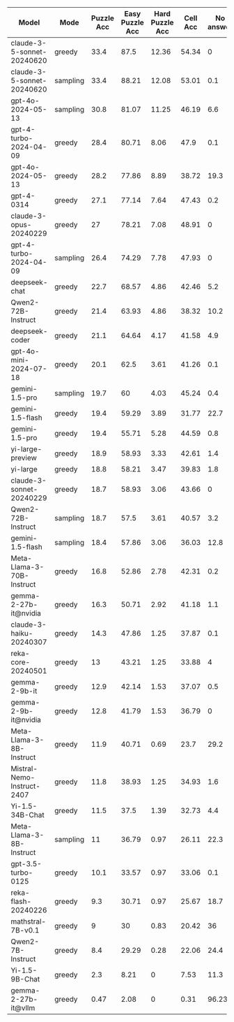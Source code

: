 |           Model            |   Mode   |  Puzzle Acc  |  Easy Puzzle Acc  |  Hard Puzzle Acc  |  Cell Acc  |  No answer  |  Total Puzzles  |  Reason Lens  |
|----------------------------|----------|--------------|-------------------|-------------------|------------|-------------|-----------------|---------------|
| claude-3-5-sonnet-20240620 |  greedy  |     33.4     |       87.5        |       12.36       |   54.34    |      0      |      1000       |    1141.94    |
| claude-3-5-sonnet-20240620 | sampling |     33.4     |       88.21       |       12.08       |   53.01    |     0.1     |      1000       |    1153.83    |
|     gpt-4o-2024-05-13      | sampling |     30.8     |       81.07       |       11.25       |   46.19    |     6.6     |      1000       |    1549.74    |
|   gpt-4-turbo-2024-04-09   |  greedy  |     28.4     |       80.71       |       8.06        |    47.9    |     0.1     |      1000       |    1148.46    |
|     gpt-4o-2024-05-13      |  greedy  |     28.2     |       77.86       |       8.89        |   38.72    |    19.3     |      1000       |    1643.51    |
|         gpt-4-0314         |  greedy  |     27.1     |       77.14       |       7.64        |   47.43    |     0.2     |      1000       |    1203.17    |
|   claude-3-opus-20240229   |  greedy  |      27      |       78.21       |       7.08        |   48.91    |      0      |      1000       |    855.72     |
|   gpt-4-turbo-2024-04-09   | sampling |     26.4     |       74.29       |       7.78        |   47.93    |      0      |      1000       |    1165.9     |
|       deepseek-chat        |  greedy  |     22.7     |       68.57       |       4.86        |   42.46    |     5.2     |      1000       |    1260.23    |
|     Qwen2-72B-Instruct     |  greedy  |     21.4     |       63.93       |       4.86        |   38.32    |    10.2     |      1000       |    1813.82    |
|       deepseek-coder       |  greedy  |     21.1     |       64.64       |       4.17        |   41.58    |     4.9     |      1000       |    1324.55    |
|   gpt-4o-mini-2024-07-18   |  greedy  |     20.1     |       62.5        |       3.61        |   41.26    |     0.1     |      1000       |    943.52     |
|       gemini-1.5-pro       | sampling |     19.7     |        60         |       4.03        |   45.24    |     0.4     |      1000       |    1356.77    |
|      gemini-1.5-flash      |  greedy  |     19.4     |       59.29       |       3.89        |   31.77    |    22.7     |      1000       |    1538.18    |
|       gemini-1.5-pro       |  greedy  |     19.4     |       55.71       |       5.28        |   44.59    |     0.8     |      1000       |    1336.17    |
|      yi-large-preview      |  greedy  |     18.9     |       58.93       |       3.33        |   42.61    |     1.4     |      1000       |    833.36     |
|          yi-large          |  greedy  |     18.8     |       58.21       |       3.47        |   39.83    |     1.8     |      1000       |    757.01     |
|  claude-3-sonnet-20240229  |  greedy  |     18.7     |       58.93       |       3.06        |   43.66    |      0      |      1000       |    1095.37    |
|     Qwen2-72B-Instruct     | sampling |     18.7     |       57.5        |       3.61        |   40.57    |     3.2     |      1000       |    1894.72    |
|      gemini-1.5-flash      | sampling |     18.4     |       57.86       |       3.06        |   36.03    |    12.8     |      1000       |    1713.03    |
| Meta-Llama-3-70B-Instruct  |  greedy  |     16.8     |       52.86       |       2.78        |   42.31    |     0.2     |      1000       |    809.95     |
|   gemma-2-27b-it@nvidia    |  greedy  |     16.3     |       50.71       |       2.92        |   41.18    |     1.1     |      1000       |    1014.56    |
|  claude-3-haiku-20240307   |  greedy  |     14.3     |       47.86       |       1.25        |   37.87    |     0.1     |      1000       |    1015.06    |
|     reka-core-20240501     |  greedy  |      13      |       43.21       |       1.25        |   33.88    |      4      |      1000       |    1078.29    |
|       gemma-2-9b-it        |  greedy  |     12.9     |       42.14       |       1.53        |   37.07    |     0.5     |      1000       |    859.14     |
|    gemma-2-9b-it@nvidia    |  greedy  |     12.8     |       41.79       |       1.53        |   36.79    |      0      |      1000       |    849.84     |
|  Meta-Llama-3-8B-Instruct  |  greedy  |     11.9     |       40.71       |       0.69        |    23.7    |    29.2     |      1000       |    1216.4     |
| Mistral-Nemo-Instruct-2407 |  greedy  |     11.8     |       38.93       |       1.25        |   34.93    |     1.6     |      1000       |    925.88     |
|      Yi-1.5-34B-Chat       |  greedy  |     11.5     |       37.5        |       1.39        |   32.73    |     4.4     |      1000       |    869.65     |
|  Meta-Llama-3-8B-Instruct  | sampling |      11      |       36.79       |       0.97        |   26.11    |    22.3     |      1000       |    1282.4     |
|     gpt-3.5-turbo-0125     |  greedy  |     10.1     |       33.57       |       0.97        |   33.06    |     0.1     |      1000       |    820.66     |
|    reka-flash-20240226     |  greedy  |     9.3      |       30.71       |       0.97        |   25.67    |    18.7     |      1000       |    1074.8     |
|     mathstral-7B-v0.1      |  greedy  |      9       |        30         |       0.83        |   20.42    |     36      |      1000       |    1148.16    |
|     Qwen2-7B-Instruct      |  greedy  |     8.4      |       29.29       |       0.28        |   22.06    |    24.4     |      1000       |    1473.23    |
|       Yi-1.5-9B-Chat       |  greedy  |     2.3      |       8.21        |         0         |    7.53    |    11.3     |      1000       |    1592.6     |
|    gemma-2-27b-it@vllm     |  greedy  |     0.47     |       2.08        |         0         |    0.31    |    96.23    |       212       |    1280.62    |
